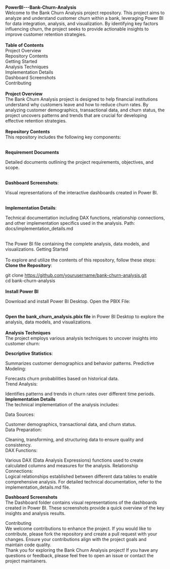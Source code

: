 **PowerBI---Bank-Churn-Analysis** <br>
Welcome to the Bank Churn Analysis project repository. This project aims to analyze and understand customer churn within a bank, leveraging Power BI for data integration, analysis, and visualization. By identifying key factors influencing churn, the project seeks to provide actionable insights to improve customer retention strategies.
<br><br>
**Table of Contents**<br>
Project Overview<br>
Repository Contents<br>
Getting Started<br>
Analysis Techniques<br>
Implementation Details<br>
Dashboard Screenshots<br>
Contributing<br><br>
**Project Overview**<br>
The Bank Churn Analysis project is designed to help financial institutions understand why customers leave and how to reduce churn rates. By analyzing customer demographics, transactional data, and churn status, the project uncovers patterns and trends that are crucial for developing effective retention strategies.
<br><br>
**Repository Contents**<br>
This repository includes the following key components:<br><br>

**Requirement Documents**<br>

Detailed documents outlining the project requirements, objectives, and scope.<br><br>

**Dashboard Screenshots**:<br>

Visual representations of the interactive dashboards created in Power BI.<br><br>

**Implementation Details**:<br>

Technical documentation including DAX functions, relationship connections, and other implementation specifics used in the analysis.
Path: docs/implementation_details.md<br><br>

The Power BI file containing the complete analysis, data models, and visualizations.
Getting Started<br><br>
To explore and utilize the contents of this repository, follow these steps:
<br>
**Clone the Repository**:<br>

git clone https://github.com/yourusername/bank-churn-analysis.git<br>
cd bank-churn-analysis<br><br>
**Install Power BI**<br>

Download and install Power BI Desktop.
Open the PBIX File:<br><br>

**Open the bank_churn_analysis.pbix file** in Power BI Desktop to explore the analysis, data models, and visualizations.<br><br>
**Analysis Techniques**<br>
The project employs various analysis techniques to uncover insights into customer churn:<br>

**Descriptive Statistics**:<br>

Summarizes customer demographics and behavior patterns.
Predictive Modeling:<br>

Forecasts churn probabilities based on historical data.<br>
Trend Analysis:<br>

Identifies patterns and trends in churn rates over different time periods.<br>
**Implementation Details**<br>
The technical implementation of the analysis includes:<br>

Data Sources:<br>

Customer demographics, transactional data, and churn status.<br>
Data Preparation:<br>

Cleaning, transforming, and structuring data to ensure quality and consistency.<br>
DAX Functions:<br>

Various DAX (Data Analysis Expressions) functions used to create calculated columns and measures for the analysis.
Relationship Connections:
<br>
Logical relationships established between different data tables to enable comprehensive analysis.
For detailed technical documentation, refer to the implementation_details.md file.<br>

**Dashboard Screenshots**<br>
The Dashboard folder contains visual representations of the dashboards created in Power BI. These screenshots provide a quick overview of the key insights and analysis results.

Contributing<br>
We welcome contributions to enhance the project. If you would like to contribute, please fork the repository and create a pull request with your changes. Ensure your contributions align with the project goals and maintain code quality.
<br>
Thank you for exploring the Bank Churn Analysis project! If you have any questions or feedback, please feel free to open an issue or contact the project maintainers.
